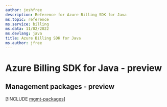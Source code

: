 ```yaml
---
author: joshfree
description: Reference for Azure Billing SDK for Java
ms.topic: reference
ms.service: billing
ms.data: 11/02/2022
ms.devlang: java
title: Azure Billing SDK for Java
ms.author: jfree
---
```

# Azure Billing SDK for Java - preview

## Management packages - preview
[!INCLUDE [mgmt-packages](billing-mgmt-index.md)]
